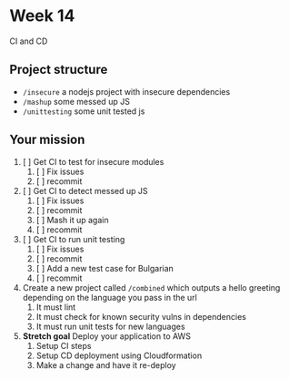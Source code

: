 # Week 14

CI and CD

## Project structure

- `/insecure` a nodejs project with insecure dependencies
- `/mashup` some messed up JS
- `/unittesting` some unit tested js

## Your mission

1. [ ] Get CI to test for insecure modules
    1. [ ] Fix issues
    1. [ ] recommit
1. [ ] Get CI to detect messed up JS
    1. [ ] Fix issues
    1. [ ] recommit
    1. [ ] Mash it up again
    1. [ ] recommit
1. [ ] Get CI to run unit testing
    1. [ ] Fix issues
    1. [ ] recommit
    1. [ ] Add a new test case for Bulgarian
    1. [ ] recommit
1. Create a new project called `/combined` which outputs a
hello greeting depending on the language you pass in the url
    1. It must lint
    1. It must check for known security vulns in dependencies
    1. It must run unit tests for new languages
1. **Stretch goal** Deploy your application to AWS
    1. Setup CI steps
    1. Setup CD deployment using Cloudformation
    1. Make a change and have it re-deploy
